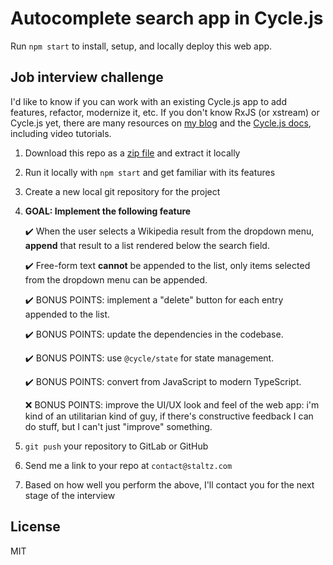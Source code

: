 # Autocomplete search app in Cycle.js

Run `npm start` to install, setup, and locally deploy this web app.

## Job interview challenge

I'd like to know if you can work with an existing Cycle.js app to add features, refactor, modernize it, etc. If you don't know RxJS (or xstream) or Cycle.js yet, there are many resources on [my blog](https://staltz.com) and the [Cycle.js docs](https://cycle.js.org), including video tutorials.

1. Download this repo as a [zip file](https://gitlab.com/staltz/autocomplete-search/-/archive/master/autocomplete-search-master.zip) and extract it locally
2. Run it locally with `npm start` and get familiar with its features
3. Create a new local git repository for the project
4. **GOAL: Implement the following feature**

   ✔️ When the user selects a Wikipedia result from the dropdown menu, **append** that result to a list rendered below the search field.

   ✔️ Free-form text **cannot** be appended to the list, only items selected from the dropdown menu can be appended.

   ✔️ BONUS POINTS: implement a "delete" button for each entry appended to the list.

   ✔️ BONUS POINTS: update the dependencies in the codebase.

   ✔️ BONUS POINTS: use `@cycle/state` for state management.

   ✔️ BONUS POINTS: convert from JavaScript to modern TypeScript.

   ❌ BONUS POINTS: improve the UI/UX look and feel of the web app: i'm kind of an utilitarian kind of guy, if there's constructive feedback I can do stuff, but I can't just "improve" something.

5. `git push` your repository to GitLab or GitHub
6. Send me a link to your repo at `contact@staltz.com`
7. Based on how well you perform the above, I'll contact you for the next stage of the interview

## License

MIT
